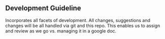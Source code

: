 ## Development Guideline

  Incorporates all facets of development. All changes, suggestions and changes will be all handled via git and this repo. This enables us to assign and review as we go vs. managing it in a google doc. 


